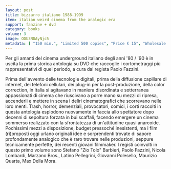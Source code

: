 ```yaml
---
layout: post
title: bizzarro italiano 1988-1999
item: italian weird cinema from the analogic era
support: fanzine + dvd
category: books
volume: 3
image: ODU3NDAyNjc5
metadata: [ "150 min.", "Limited 500 copies", "Price € 15", "Wholesale € 6,50" ]
---
```


Per gli amanti del cinema underground italiano degli anni '80 / '90 è in uscita la prima storica antologia su DVD che raccoglie i cortometraggi più rappresentativi di quel periodo, a cura dal regista Paolo Fazzini.

Prima dell'avvento delle tecnologie digitali, prima della diffusione capillare di internet, dei telefoni cellulari, dei plug-in per la post-produzione, della color correction, in Italia si agitavano in maniera disordinata e sotterranea appassionati di cinema che riuscivano a porre mano su mezzi di ripresa, accenderli e mettere in scena i deliri cinematografici che scorrevano nelle loro menti. Trash, horror, demenziali, provocatori, comici, i corti raccolti in questa antologia esplodono nuovamente in faccia allo spettatore dopo decenni di sepoltura forzata in bui scaffali, facendo emergere un cinema sommerso realizzato con la sfrontatezza di un'attitudine quasi anarcoide. Pochissimi mezzi a disposizione, budget pressoché inesistenti, ma i film (ri)proposti oggi urlano originali idee e sorprendenti trovate di sapore profondamente analogico che è raro trovare nelle produzioni, seppure tecnicamente perfette, dei recenti giovani filmmaker.
I registi coinvolti in questo primo volume sono Stefano "Zio Tolo" Barbieri, Paolo Fazzini, Nicola Lombardi, Marzano Bros., Latino Pellegrini, Giovanni Polesello, Maurizio Quarta, Max Della Mora.
